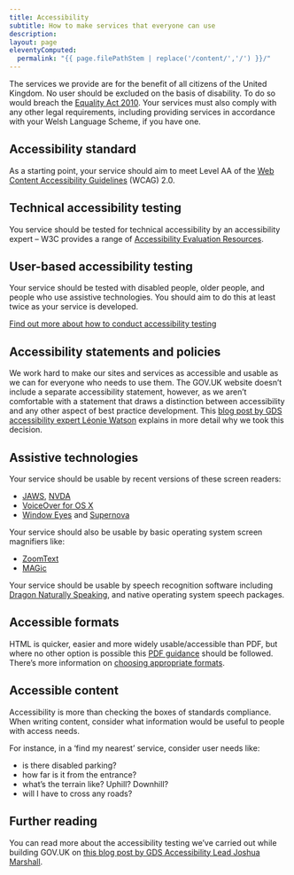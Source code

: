```yaml
---
title: Accessibility
subtitle: How to make services that everyone can use
description:
layout: page
eleventyComputed:
  permalink: "{{ page.filePathStem | replace('/content/','/') }}/"
---
```


The services we provide are for the benefit of all citizens of the United Kingdom. No user should be excluded on the basis of disability. To do so would breach the [Equality Act 2010](http://www.legislation.gov.uk/ukpga/2010/15/contents). Your services must also comply with any other legal requirements, including providing services in accordance with your Welsh Language Scheme, if you have one.

## Accessibility standard

As a starting point, your service should aim to meet Level AA of the [Web Content Accessibility Guidelines](http://www.w3.org/WAI/intro/wcag.php) (WCAG) 2.0.

## Technical accessibility testing

You service should be tested for technical accessibility by an accessibility expert – W3C provides a range of [Accessibility Evaluation Resources](http://www.w3.org/WAI/eval/Overview.html).

## User-based accessibility testing

Your service should be tested with disabled people, older people, and people who use assistive technologies. You should aim to do this at least twice as your service is developed.

[Find out more about how to conduct accessibility testing](https://web.archive.org/web/20150910114156/https://www.gov.uk/service-manual/user-centred-design/user-research/accessibility-testing.html)

## Accessibility statements and policies

We work hard to make our sites and services as accessible and usable as we can for everyone who needs to use them. The GOV.UK website doesn’t include a separate accessibility statement, however, as we aren’t comfortable with a statement that draws a distinction between accessibility and any other aspect of best practice development. This [blog post by GDS accessibility expert Léonie Watson](https://gds.blog.gov.uk/2013/02/11/beyond-box-ticking/) explains in more detail why we took this decision.

## Assistive technologies

Your service should be usable by recent versions of these screen readers:

- [JAWS](http://www.freedomscientific.com/Products/Blindness/JAWS), [NVDA](http://www.nvaccess.org/)
- [VoiceOver for OS X](https://www.apple.com/accessibility/osx/voiceover/)
- [Window Eyes](http://www.gwmicro.com/Window-Eyes/) and [Supernova](http://www.yourdolphin.co.uk/productdetail.asp?id=5)

Your service should also be usable by basic operating system screen magnifiers like:

- [ZoomText](http://www.aisquared.com/zoomtext/)
- [MAGic](http://www.freedomscientific.com/Products/LowVIsion/MAGic)

Your service should be usable by speech recognition software including [Dragon Naturally Speaking](http://www.nuance.com/dragon/index.htm), and native operating system speech packages.

## Accessible formats

HTML is quicker, easier and more widely usable/accessible than PDF, but where no other option is possible this [PDF guidance](https://web.archive.org/web/20150910114156/https://www.gov.uk/service-manual/user-centred-design/resources/creating-accessible-PDFs.html) should be followed. There’s more information on [choosing appropriate formats](https://web.archive.org/web/20150910114156/https://www.gov.uk/service-manual/user-centred-design/choosing-appropriate-formats.html).

## Accessible content

Accessibility is more than checking the boxes of standards compliance. When writing content, consider what information would be useful to people with access needs.

For instance, in a ‘find my nearest’ service, consider user needs like:

- is there disabled parking?
- how far is it from the entrance?
- what’s the terrain like? Uphill? Downhill?
- will I have to cross any roads?

## Further reading

You can read more about the accessibility testing we’ve carried out while building GOV.UK on [this blog post by GDS Accessibility Lead Joshua Marshall](https://gds.blog.gov.uk/2012/01/20/user-testing-accessibility/).
